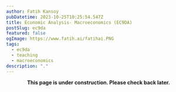 ```yaml
---
author: Fatih Kansoy
pubDatetime: 2023-10-25T10:25:54.547Z
title: Economic Analysis- Macroeconomics (EC9DA)
postSlug: ec9da
featured: false
ogImage: https://www.fatih.ai/fatihai.PNG
tags:
  - ec9da
  - teaching
  - macroeconomics
description: "."
---
```


<div align="center">

**This page is under construction. Please check back later.**

</div>
